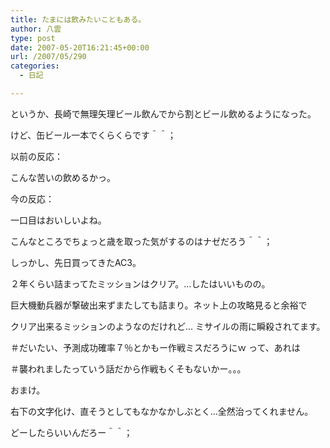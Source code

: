 ```yaml
---
title: たまには飲みたいこともある。
author: 八雲
type: post
date: 2007-05-20T16:21:45+00:00
url: /2007/05/290
categories:
  - 日記

---
```

というか、長崎で無理矢理ビール飲んでから割とビール飲めるようになった。
  
けど、缶ビール一本でくらくらです＾＾；

以前の反応：
  
こんな苦いの飲めるかっ。

今の反応：
  
一口目はおいしいよね。

こんなところでちょっと歳を取った気がするのはナゼだろう＾＾；

しっかし、先日買ってきたAC3。
  
２年くらい詰まってたミッションはクリア。…したはいいものの。
  
巨大機動兵器が撃破出来ずまたしても詰まり。ネット上の攻略見ると余裕で
  
クリア出来るミッションのようなのだけれど… ミサイルの雨に瞬殺されてます。
  
＃だいたい、予測成功確率７％とかもー作戦ミスだろうにｗ って、あれは
  
＃襲われましたっていう話だから作戦もくそもないかー。。。

おまけ。
  
右下の文字化け、直そうとしてもなかなかしぶとく…全然治ってくれません。
  
どーしたらいいんだろー＾＾；